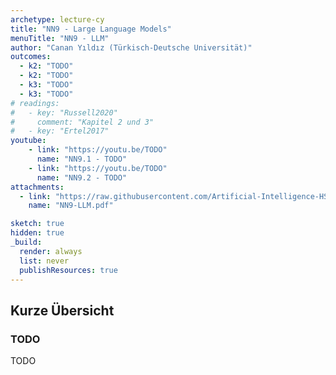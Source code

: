 ```yaml
---
archetype: lecture-cy
title: "NN9 - Large Language Models"
menuTitle: "NN9 - LLM"
author: "Canan Yıldız (Türkisch-Deutsche Universität)"
outcomes:
  - k2: "TODO"
  - k2: "TODO"
  - k3: "TODO"
  - k3: "TODO"
# readings:
#   - key: "Russell2020"
#     comment: "Kapitel 2 und 3"
#   - key: "Ertel2017"
youtube:
    - link: "https://youtu.be/TODO"
      name: "NN9.1 - TODO"
    - link: "https://youtu.be/TODO"
      name: "NN9.2 - TODO"
attachments:
  - link: "https://raw.githubusercontent.com/Artificial-Intelligence-HSBI-TDU/KI-Vorlesung/master/lecture/nn/files/NN9-LLM.pdf"
    name: "NN9-LLM.pdf"

sketch: true
hidden: true
_build:
  render: always
  list: never
  publishResources: true
---
```



## Kurze Übersicht

### TODO

TODO
